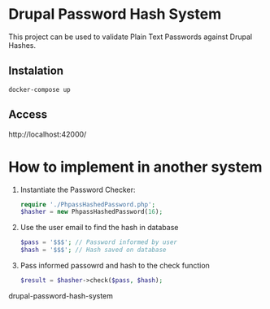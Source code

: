 # Drupal Password Hash System

This project can be used to validate Plain Text Passwords against Drupal Hashes.


## Instalation

```
docker-compose up
```

## Access

http://localhost:42000/


# How to implement in another system

1. Instantiate the Password Checker:
    ```php
    require './PhpassHashedPassword.php';
    $hasher = new PhpassHashedPassword(16);
    ```
2. Use the user email to find the hash in database
    ```php
    $pass = '$$$'; // Password informed by user
    $hash = '$$$'; // Hash saved on database
    ```
3. Pass informed passowrd and hash to the check function
    ```php
    $result = $hasher->check($pass, $hash);
    ```

drupal-password-hash-system
